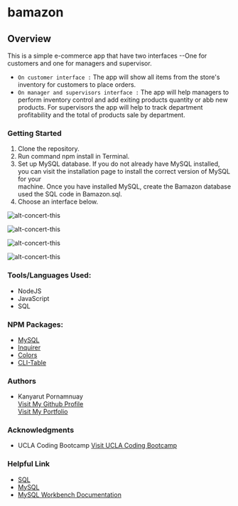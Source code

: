 # bamazon

## Overview

This is a simple e-commerce app that have two interfaces --One for customers and one for managers and supervisor.
* `On customer interface :` The app will show all items from the store's inventory for customers to place orders.
* `On manager and supervisors interface :` The app will help managers to perform inventory control and add exiting products quantity or abb new products. For supervisors the app will help to track department profitability and the total of products sale by department.

### Getting Started
1. Clone the repository.
2. Run command npm install in Terminal.
3. Set up MySQL database. If you do not already have MySQL installed, you can visit the installation page to install the correct version of MySQL for your    
   machine. Once you have installed MySQL, create the Bamazon database used the SQL code in Bamazon.sql.
4. Choose an interface below.



![alt-concert-this](https://github.com/benbaba2525/bamazon/blob/master/Gif/customerOrder.gif)


![alt-concert-this](https://github.com/benbaba2525/bamazon/blob/master/Gif/managerView.gif)


![alt-concert-this](https://github.com/benbaba2525/bamazon/blob/master/Gif/addQty.gif)

![alt-concert-this](https://github.com/benbaba2525/bamazon/blob/master/Gif/addNew.gif)

### Tools/Languages Used:
 - NodeJS
 - JavaScript
 - SQL


### NPM Packages:
- <a href="https://www.npmjs.com/package/mysql">MySQL</a>
- <a href="https://www.npmjs.com/package/inquirer">Inquirer</a>
- <a target="_blank" rel="nofollow" href="https://www.npmjs.com/package/colors">Colors</a>
- <a target="_blank" rel="nofollow" href=" https://www.npmjs.com/package/cli-table">CLI-Table</a>


### Authors
  - Kanyarut Pornamnuay
  <br><a target="_blank" rel="nofollow" href="https://github.com/benbaba2525">Visit My Github Profile</a>
  <br><a target="_blank" rel="nofollow" href="https://benbaba2525.github.io/My-Portfolio/">Visit My Portfolio</a>


### Acknowledgments
  - UCLA Coding Bootcamp   <a target="_blank" rel="nofollow" href="https://bootcamp.uclaextension.edu/coding/">Visit UCLA Coding Bootcamp</a>

### Helpful Link

  - <a target="_blank" rel="nofollow" href="https://en.wikipedia.org/wiki/SQL">SQL</a>
  - <a target="_blank" rel="nofollow" href="https://en.wikipedia.org/wiki/MySQL">MySQL</a>
  - <a target="_blank" rel="nofollow" href="https://dev.mysql.com/doc/workbench/en/">MySQL Workbench Documentation</a>



 
 
  
  
  
